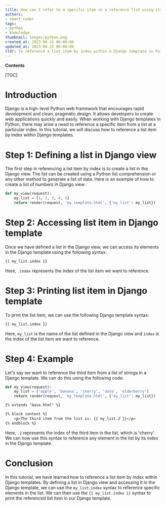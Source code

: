 ```yaml
---
title: How can I refer to a specific item in a reference list using its index within a django template?
authors:
- smart_coder
tags:
- python
- knowledge
thumbnail: images/python.png
created_at: 2023-04-15 00:00:00
updated_at: 2023-04-15 00:00:00
tldr: To reference a list item by index within a Django template in Python, use the syntax {{ my\_list[index] }} where `my\_list` is the list variable name and `index` is the index value of the item to be accessed.
---
```


**Contents**

[TOC]

# Introduction
Django is a high-level Python web framework that encourages rapid development and clean, pragmatic design. It allows developers to create web applications quickly and easily. When working with Django templates in Python, there may arise a need to reference a specific item from a list at a particular index. In this tutorial, we will discuss how to reference a list item by index within Django templates.

# Step 1: Defining a list in Django view
The first step in referencing a list item by index is to create a list in the Django view. The list can be created using a Python list comprehension or any other method to generate a list of data. Here is an example of how to create a list of numbers in Django view:

```python
def my_view(request):
    my_list = [1, 2, 3, 4, 5]
    return render(request, 'my_template.html', {'my_list': my_list})
```

# Step 2: Accessing list item in Django template
Once we have defined a list in the Django view, we can access its elements in the Django template using the following syntax:

```html
{{ my_list.index }}
```

Here, `.index` represents the index of the list item we want to reference.

# Step 3: Printing list item in Django template
To print the list item, we can use the following Django template syntax:

```html
{{ my_list.index }}
```

Here, `my_list` is the name of the list defined in the Django view and `index` is the index of the list item we want to reference.

# Step 4: Example
Let's say we want to reference the third item from a list of strings in a Django template. We can do this using the following code:

```python
def my_view(request):
    my_list = ['apple', 'banana', 'cherry', 'date', 'elderberry']
    return render(request, 'my_template.html', {'my_list': my_list})
```

```html
{% extends "base.html" %}

{% block content %}
    <p>The third item from the list is: {{ my_list.2 }}</p>
{% endblock %}
```

Here, `.2` represents the index of the third item in the list, which is 'cherry'. We can now use this syntax to reference any element in the list by its index in the Django template.

# Conclusion
In this tutorial, we have learned how to reference a list item by index within Django templates. By defining a list in Django view and accessing it in the Django template, we can use the `my_list.index` syntax to reference specific elements in the list. We can then use the `{{ my_list.index }}` syntax to print the referenced list item in our Django template.
